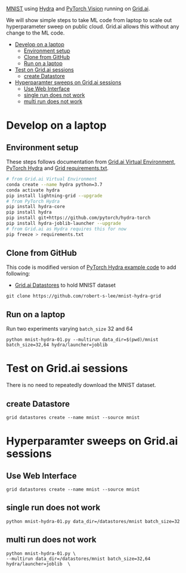 [MNIST](http://yann.lecun.com/exdb/mnist/) using 
[Hydra](https://hydra.cc) and 
[PyTorch Vision](https://pytorch.org/vision/stable/index.html) running on 
[Grid.ai](https://www.grid.ai/).     

We will show simple steps to take ML code from laptop to scale out hyperparameter sweep on public cloud.  Grid.ai allows this without any change to the ML code.  

- [Develop on a laptop](#develop-on-a-laptop)
  - [Environment setup](#environment-setup)
  - [Clone from GitHub](#clone-from-github)
  - [Run on a laptop](#run-on-a-laptop)
- [Test on Grid.ai sessions](#test-on-gridai-sessions)
  - [create Datastore](#create-datastore)
- [Hyperparamter sweeps on Grid.ai sessions](#hyperparamter-sweeps-on-gridai-sessions)
  - [Use Web Interface](#use-web-interface)
  - [single run does not work](#single-run-does-not-work)
  - [multi run does not work](#multi-run-does-not-work)

# Develop on a laptop

## Environment setup

These steps follows documentation from 
[Grid.ai Virtual Environment](https://docs.grid.ai/products/global-cli-configs/virtual-environments), 
[PyTorch Hydra](https://github.com/pytorch/hydra-torch) and 
[Grid requirements.txt](https://docs.grid.ai/products/run-run-and-sweep-github-files/script-dependencies#handling-requirements).
 
``` bash
# from Grid.ai Virtual Environment
conda create --name hydra python=3.7
conda activate hydra
pip install lightning-grid --upgrade
# from PyTorch Hydra
pip install hydra-core
pip install hydra
pip install git+https://github.com/pytorch/hydra-torch
pip install hydra-joblib-launcher --upgrade
# from Grid.ai as Hydra requires this for now
pip freeze > requirements.txt
```

## Clone from GitHub
This code is modified version of [PyTorch Hydra example code](https://github.com/pytorch/hydra-torch/blob/master/examples/mnist_00.md) to add following:
- [Grid.ai Datastores](https://docs.grid.ai/products/add-data-to-grid-datastores) to hold MNIST dataset
 
```
git clone https://github.com/robert-s-lee/mnist-hydra-grid
```
## Run on a laptop
Run two experiments varying `batch_size` 32 and 64
```
python mnist-hydra-01.py --multirun data_dir=$(pwd)/mnist batch_size=32,64 hydra/launcher=joblib

```

# Test on Grid.ai sessions

There is no need to repeatedly download the MNIST dataset.

## create Datastore
```
grid datastores create --name mnist --source mnist
```

# Hyperparamter sweeps on Grid.ai sessions

## Use Web Interface 
```
grid datastores create --name mnist --source mnist
```


## single run does not work
```
python mnist-hydra-01.py data_dir=/datastores/mnist batch_size=32
```

## multi run does not work
```
python mnist-hydra-01.py \
--multirun data_dir=/datastores/mnist batch_size=32,64 hydra/launcher=joblib  \
```
